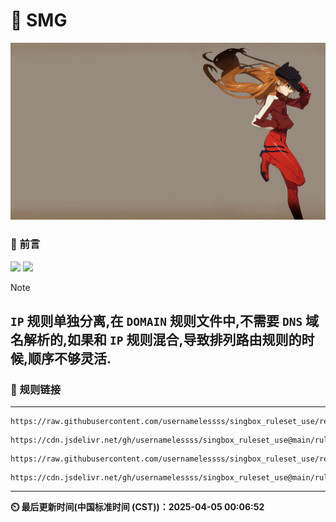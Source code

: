 
# 🧸 SMG
![](https://raw.githubusercontent.com/usernamelessss/picture-bed/main/images/202504042256831.jpg)
### 📣 前言
![](https://shields.io/badge/-移除重复规则-ff69b4) ![](https://shields.io/badge/-IP&nbsp;规则单独存放不与&nbsp;DOMAIN&nbsp;等混合-green)
> [!NOTE]
**`IP` 规则单独分离,在 `DOMAIN` 规则文件中,不需要 `DNS` 域名解析的,如果和 `IP` 规则混合,导致排列路由规则的时候,顺序不够灵活.**
---

###  🔗 规则链接
---

```url
https://raw.githubusercontent.com/usernamelessss/singbox_ruleset_use/refs/heads/main/rule/SMG/SMG_No_IP.json
```

```url
https://cdn.jsdelivr.net/gh/usernamelessss/singbox_ruleset_use@main/rule/SMG/SMG_No_IP.json
```

```url
https://raw.githubusercontent.com/usernamelessss/singbox_ruleset_use/refs/heads/main/rule/SMG/SMG_No_IP.srs
```

```url
https://cdn.jsdelivr.net/gh/usernamelessss/singbox_ruleset_use@main/rule/SMG/SMG_No_IP.srs
```

---
**⏲️ 最后更新时间(中国标准时间 (CST))：2025-04-05 00:06:52**